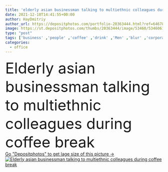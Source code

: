 ```yaml
---
title: 'elderly asian businessman talking to multiethnic colleagues during coffee break'
date: 2021-12-10T14:41:55+00:00
author: HayDmitriy
author_url: https://depositphotos.com/portfolio-20363444.html?ref=64678756
image: https://st.depositphotos.com/thumbs/20363444/image/53460/534606142/api_thumb_450.jpg?forcejpeg=true
type: "post"
tags: ['business' ,'people' ,'coffee' ,'drink' ,'Men' ,'blur' ,'corporate' ,'office' ,'beverage' ,'communication' ,'conversation' ,'talk' ,'professional' ,'together' ,'indoors' ,'discussion' ,'asian' ,'eyeglasses' ,'executive' ,'senior' ,'elderly' ,'successful' ,'gesture' ,'businessmen' ,'experienced' ,'cups' ,'colleagues' ,'respectable' ,'multicultural' ,'multiethnic' ,'interracial' ,'managers' ,'coffee break' ,'african american' ,'formal wear' ,'Grey Hair' ,'business partners' ,'black man' ,'point with finger' ]
categories: 
  - office
---
```

<div aling="center">
            <font size="60"> Elderly asian businessman talking to multiethnic colleagues during coffee break</font>   
</div>
<div>
    <a href='https://st.depositphotos.com/thumbs/20363444/image/53460/534606142/api_thumb_450.jpg?forcejpeg=true?ref=64678756' target=_blank > Go "Depositphotos" to get lage size of this picture ->
        <img href='https://st.depositphotos.com/thumbs/20363444/image/53460/534606142/api_thumb_450.jpg?forcejpeg=true?ref=64678756' src='https://st.depositphotos.com/20363444/53460/i/950/depositphotos_534606142-stock-photo-elderly-asian-businessman-talking-multiethnic.jpg?forcejpeg=true' alt='Elderly asian businessman talking to multiethnic colleagues during coffee break' >
    </a>
</div>

